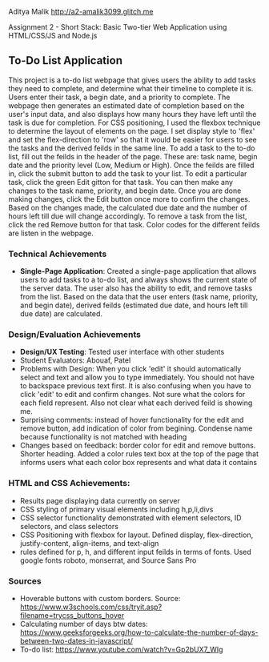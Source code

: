 Aditya Malik
http://a2-amalik3099.glitch.me

Assignment 2 - Short Stack: Basic Two-tier Web Application using HTML/CSS/JS and Node.js  
## To-Do List Application
This project is a to-do list webpage that gives users the ability to add tasks they need to complete, and determine what their timeline to complete it is. Users enter their task, a begin date, and a priority to complete. The webpage then generates an estimated date of completion based on the user's input data, and also displays how many hours they have left until the task is due for completion. For CSS positioning, I used the flexbox technique to determine the layout of elements on the page. I set display style to 'flex' and set the flex-direction to 'row' so that it would be easier for users to see the tasks and the derived feilds in the same line. To add a task to the to-do list, fill out the feilds in the header of the page. These are: task name, begin date and the priority level (Low, Medium or High). Once the feilds are filled in, click the submit button to add the task to your list. To edit a particular task, click the green Edit gitton for that task. You can then make any changes to the task name, priority, and begin date. Once you are done making changes, click the Edit button once more to confirm the changes. Based on the changes made, the calculated due date and the number of hours left till due will change accordingly. To remove a task from the list, click the red Remove button for that task. Color codes for the different feilds are listen in the webpage. 

### Technical Achievements
- **Single-Page Application**: Created a single-page application that allows users to add tasks to a to-do list, and always shows the current state of the server data. The user also has the ability to edit, and remove tasks from the list. Based on the data that the user enters (task name, priority, and begin date), derived feilds (estimated due date, and hours left till due date) are calculated. 

### Design/Evaluation Achievements
- **Design/UX Testing**: Tested user interface with other students
 - Student Evaluators: Abouaf, Patel
 - Problems with Design: When you click 'edit' it should automatically select and text and allow you to type immediately. You should not have to backspace previous text first. It is also confusing when you have to click 'edit' to edit and confirm changes. Not sure what the colors for each field represent. Also not clear what each derived feild is showing me. 
 - Surprising comments: instead of hover functionality for the edit and remove button, add indication of color from begining. Condense name because functionality is not matched with heading
 - Changes based on feedback: border color for edit and remove buttons. Shorter heading. Added a color rules text box at the top of the page that informs users what each color box represents and what data it contains

### HTML and CSS Achievements: 
- Results page displaying data currently on server
- CSS styling of primary visual elements including h,p,li,divs
- CSS selector functionality demonstrated with element selectors, ID selectors, and class selectors
- CSS Positioning with flexbox for layout. Defined display, flex-direction, justify-content, align-items, and text-align
- rules defined for p, h, and different input feilds in terms of fonts. Used google fonts roboto, monserrat, and Source Sans Pro

### Sources
- Hoverable buttons with custom borders. Source: https://www.w3schools.com/css/tryit.asp?filename=trycss_buttons_hover
- Calculating number of days btw dates: https://www.geeksforgeeks.org/how-to-calculate-the-number-of-days-between-two-dates-in-javascript/
- To-do list: https://www.youtube.com/watch?v=Gp2bUX7_WIg